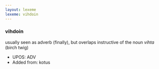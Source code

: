 ```yaml
---
layout: lexeme
lexeme: vihdoin
---
```


###  vihdoin

usually seen as adverb (finally), but overlaps instructive of the noun *vihta* (birch twig)
* UPOS:  ADV
* Added from:  kotus

